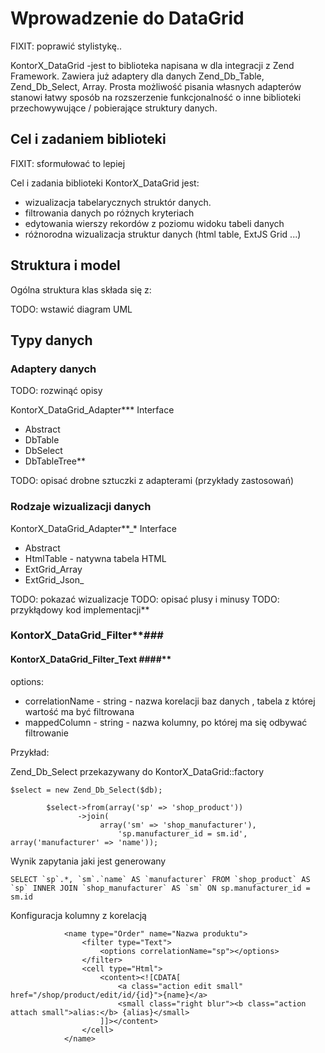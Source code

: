 # Wprowadzenie do DataGrid #

FIXIT: poprawić stylistykę..

KontorX\_DataGrid -jest to biblioteka napisana w dla integracji z Zend Framework.
Zawiera już adaptery dla danych Zend\_Db\_Table, Zend\_Db\_Select, Array.
Prosta możliwość pisania własnych adapterów stanowi łatwy sposób na rozszerzenie funkcjonalność o inne biblioteki przechowywujące / pobierające struktury danych.

## Cel i zadaniem biblioteki ##

FIXIT: sformułować to lepiej

Cel i zadania biblioteki KontorX\_DataGrid jest:

  * wizualizacja tabelarycznych struktór danych.
  * filtrowania danych po różnych kryteriach
  * edytowania wierszy rekordów z poziomu widoku tabeli danych
  * różnorodna wizualizacja struktur danych (html table, ExtJS Grid ...)

## Struktura i model ##

Ogólna struktura klas składa się z:

TODO: wstawić diagram UML




## Typy danych ##

### Adaptery danych ###

TODO: rozwinąć opisy

KontorX\_DataGrid\_Adapter*** Interface
  * Abstract
  * DbTable
  * DbSelect
  * DbTableTree**


TODO: opisać drobne sztuczki z adapterami (przykłady zastosowań)

### Rodzaje wizualizacji danych ###

KontorX\_DataGrid\_Adapter**_* Interface
  * Abstract
  * HtmlTable - natywna tabela HTML
  * ExtGrid\_Array
  * ExtGrid\_Json_

TODO: pokazać wizualizacje
TODO: opisać plusy i minusy
TODO: przykłądowy kod implementacji**


### KontorX\_DataGrid\_Filter**_###_

#### KontorX\_DataGrid\_Filter\_Text ####**

options:
  * correlationName - string - nazwa korelacji baz danych , tabela z której wartość ma być filtrowana
  * mappedColumn - string - nazwa kolumny, po której ma się odbywać filtrowanie

Przykład:

Zend\_Db\_Select przekazywany do KontorX\_DataGrid::factory

```
$select = new Zend_Db_Select($db);

		$select->from(array('sp' => 'shop_product'))
			   ->join(
			   		array('sm' => 'shop_manufacturer'),
			   			'sp.manufacturer_id = sm.id', array('manufacturer' => 'name'));
```

Wynik zapytania jaki jest generowany

```
SELECT `sp`.*, `sm`.`name` AS `manufacturer` FROM `shop_product` AS `sp` INNER JOIN `shop_manufacturer` AS `sm` ON sp.manufacturer_id = sm.id 
```

Konfiguracja kolumny z korelacją

```
            <name type="Order" name="Nazwa produktu">
                <filter type="Text">
                	<options correlationName="sp"></options>
                </filter>
                <cell type="Html">
					<content><![CDATA[
						<a class="action edit small" href="/shop/product/edit/id/{id}">{name}</a>
						<small class="right blur"><b class="action attach small">alias:</b> {alias}</small>
					]]></content>
                </cell>
            </name>
```